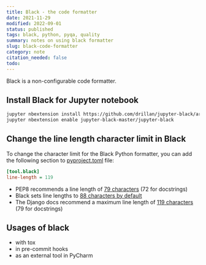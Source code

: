 ```yaml
---
title: Black - the code formatter
date: 2021-11-29
modified: 2022-09-01
status: published
tags: black, python, pyqa, quality
summary: notes on using black formatter
slug: black-code-formatter
category: note
citation_needed: false
todo: 
---
```


Black is a non-configurable code formatter.

## Install Black for Jupyter notebook
```sh
jupyter nbextension install https://github.com/drillan/jupyter-black/archive/master.zip --user
jupyter nbextension enable jupyter-black-master/jupyter-black
```

## Change the line length character limit in Black
To change the character limit for the Black Python formatter, you can add the following section to [pyproject.toml](https://www.python.org/dev/peps/pep-0518/) file:
```ini
[tool.black]
line-length = 119
```

- PEP8 recommends a line length of [79 characters](https://www.python.org/dev/peps/pep-0008/#maximum-line-length) (72 for docstrings)
- Black sets line lengths to [88 characters by default](https://black.readthedocs.io/en/stable/the_black_code_style.html?highlight=length#line-length)
- The Django docs recommend a maximum line length of [119 characters](https://docs.djangoproject.com/en/dev/internals/contributing/writing-code/coding-style/) (79 for docstrings)

## Usages of black
- with tox
- in pre-commit hooks
- as an external tool in PyCharm